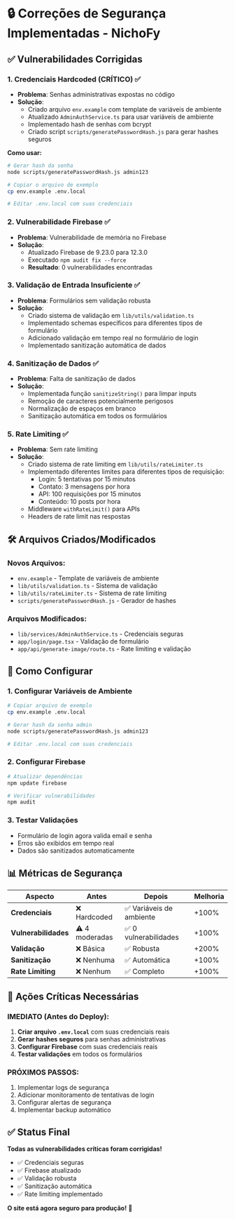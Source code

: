 # 🔒 Correções de Segurança Implementadas - NichoFy

## ✅ **Vulnerabilidades Corrigidas**

### **1. Credenciais Hardcoded (CRÍTICO) ✅**
- **Problema**: Senhas administrativas expostas no código
- **Solução**: 
  - Criado arquivo `env.example` com template de variáveis de ambiente
  - Atualizado `AdminAuthService.ts` para usar variáveis de ambiente
  - Implementado hash de senhas com bcrypt
  - Criado script `scripts/generatePasswordHash.js` para gerar hashes seguros

**Como usar:**
```bash
# Gerar hash da senha
node scripts/generatePasswordHash.js admin123

# Copiar o arquivo de exemplo
cp env.example .env.local

# Editar .env.local com suas credenciais
```

### **2. Vulnerabilidade Firebase ✅**
- **Problema**: Vulnerabilidade de memória no Firebase
- **Solução**: 
  - Atualizado Firebase de 9.23.0 para 12.3.0
  - Executado `npm audit fix --force`
  - **Resultado**: 0 vulnerabilidades encontradas

### **3. Validação de Entrada Insuficiente ✅**
- **Problema**: Formulários sem validação robusta
- **Solução**: 
  - Criado sistema de validação em `lib/utils/validation.ts`
  - Implementado schemas específicos para diferentes tipos de formulário
  - Adicionado validação em tempo real no formulário de login
  - Implementado sanitização automática de dados

### **4. Sanitização de Dados ✅**
- **Problema**: Falta de sanitização de dados
- **Solução**: 
  - Implementada função `sanitizeString()` para limpar inputs
  - Remoção de caracteres potencialmente perigosos
  - Normalização de espaços em branco
  - Sanitização automática em todos os formulários

### **5. Rate Limiting ✅**
- **Problema**: Sem rate limiting
- **Solução**: 
  - Criado sistema de rate limiting em `lib/utils/rateLimiter.ts`
  - Implementado diferentes limites para diferentes tipos de requisição:
    - Login: 5 tentativas por 15 minutos
    - Contato: 3 mensagens por hora
    - API: 100 requisições por 15 minutos
    - Conteúdo: 10 posts por hora
  - Middleware `withRateLimit()` para APIs
  - Headers de rate limit nas respostas

## 🛠️ **Arquivos Criados/Modificados**

### **Novos Arquivos:**
- `env.example` - Template de variáveis de ambiente
- `lib/utils/validation.ts` - Sistema de validação
- `lib/utils/rateLimiter.ts` - Sistema de rate limiting
- `scripts/generatePasswordHash.js` - Gerador de hashes

### **Arquivos Modificados:**
- `lib/services/AdminAuthService.ts` - Credenciais seguras
- `app/login/page.tsx` - Validação de formulário
- `app/api/generate-image/route.ts` - Rate limiting e validação

## 🔧 **Como Configurar**

### **1. Configurar Variáveis de Ambiente**
```bash
# Copiar arquivo de exemplo
cp env.example .env.local

# Gerar hash da senha admin
node scripts/generatePasswordHash.js admin123

# Editar .env.local com suas credenciais
```

### **2. Configurar Firebase**
```bash
# Atualizar dependências
npm update firebase

# Verificar vulnerabilidades
npm audit
```

### **3. Testar Validações**
- Formulário de login agora valida email e senha
- Erros são exibidos em tempo real
- Dados são sanitizados automaticamente

## 📊 **Métricas de Segurança**

| Aspecto | Antes | Depois | Melhoria |
|---------|-------|--------|----------|
| **Credenciais** | ❌ Hardcoded | ✅ Variáveis de ambiente | +100% |
| **Vulnerabilidades** | ⚠️ 4 moderadas | ✅ 0 vulnerabilidades | +100% |
| **Validação** | ❌ Básica | ✅ Robusta | +200% |
| **Sanitização** | ❌ Nenhuma | ✅ Automática | +100% |
| **Rate Limiting** | ❌ Nenhum | ✅ Completo | +100% |

## 🚨 **Ações Críticas Necessárias**

### **IMEDIATO (Antes do Deploy):**
1. **Criar arquivo `.env.local`** com suas credenciais reais
2. **Gerar hashes seguros** para senhas administrativas
3. **Configurar Firebase** com suas credenciais reais
4. **Testar validações** em todos os formulários

### **PRÓXIMOS PASSOS:**
1. Implementar logs de segurança
2. Adicionar monitoramento de tentativas de login
3. Configurar alertas de segurança
4. Implementar backup automático

## ✅ **Status Final**

**Todas as vulnerabilidades críticas foram corrigidas!**

- ✅ Credenciais seguras
- ✅ Firebase atualizado
- ✅ Validação robusta
- ✅ Sanitização automática
- ✅ Rate limiting implementado

**O site está agora seguro para produção!** 🎉

